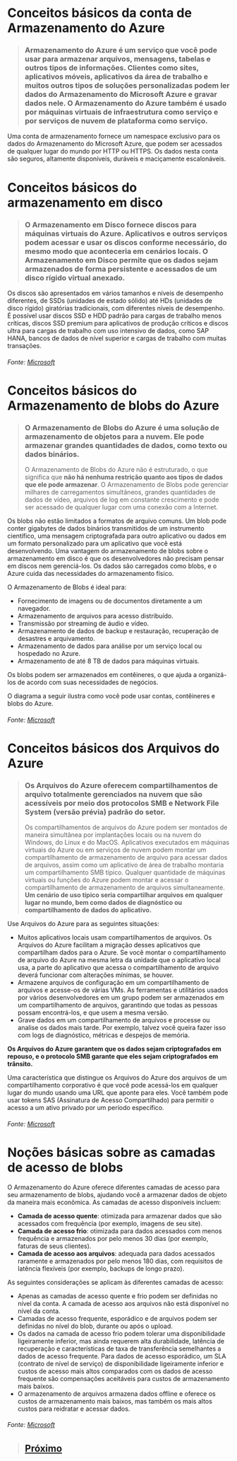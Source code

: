 # Conceitos básicos da conta de Armazenamento do Azure

> ### Armazenamento do Azure é um serviço que você pode usar para armazenar arquivos, mensagens, tabelas e outros tipos de informações. Clientes como sites, aplicativos móveis, aplicativos da área de trabalho e muitos outros tipos de soluções personalizadas podem ler dados do Armazenamento do Microsoft Azure e gravar dados nele. O Armazenamento do Azure também é usado por máquinas virtuais de infraestrutura como serviço e por serviços de nuvem de plataforma como serviço.

Uma conta de armazenamento fornece um namespace exclusivo para os dados do Armazenamento do Microsoft Azure, que podem ser acessados de qualquer lugar do mundo por HTTP ou HTTPS. Os dados nesta conta são seguros, altamente disponíveis, duráveis e maciçamente escalonáveis.

# Conceitos básicos do armazenamento em disco

> ### O Armazenamento em Disco **fornece discos para máquinas virtuais do Azure**. Aplicativos e outros serviços podem acessar e usar os discos conforme necessário, do mesmo modo que aconteceria em cenários locais. O Armazenamento em Disco permite que os dados sejam armazenados de forma persistente e acessados de um disco rígido virtual anexado.

Os discos são apresentados em vários tamanhos e níveis de desempenho diferentes, de SSDs (unidades de estado sólido) até HDs (unidades de disco rígido) giratórias tradicionais, com diferentes níveis de desempenho. É possível usar discos SSD e HDD padrão para cargas de trabalho menos críticas, discos SSD premium para aplicativos de produção críticos e discos ultra para cargas de trabalho com uso intensivo de dados, como SAP HANA, bancos de dados de nível superior e cargas de trabalho com muitas transações.

###### Fonte: [Microsoft](https://docs.microsoft.com/pt-br/learn/modules/azure-storage-fundamentals/azure-disk-storage/)

# Conceitos básicos do Armazenamento de blobs do Azure

> ### O Armazenamento de Blobs do Azure é uma **solução de armazenamento de objetos para a nuvem**. Ele **pode armazenar grandes quantidades de dados, como texto ou dados binários**.
>
> O Armazenamento de Blobs do Azure não é estruturado, o que significa que **não há nenhuma restrição quanto aos tipos de dados que ele pode armazenar**. O Armazenamento de Blobs pode gerenciar milhares de carregamentos simultâneos, grandes quantidades de dados de vídeo, arquivos de log em constante crescimento e pode ser acessado de qualquer lugar com uma conexão com a Internet.

Os blobs não estão limitados a formatos de arquivo comuns. Um blob pode conter gigabytes de dados binários transmitidos de um instrumento científico, uma mensagem criptografada para outro aplicativo ou dados em um formato personalizado para um aplicativo que você está desenvolvendo. Uma vantagem do armazenamento de blobs sobre o armazenamento em disco é que os desenvolvedores não precisam pensar em discos nem gerenciá-los. Os dados são carregados como blobs, e o Azure cuida das necessidades do armazenamento físico.

O Armazenamento de Blobs é ideal para:

- Fornecimento de imagens ou de documentos diretamente a um navegador.
- Armazenamento de arquivos para acesso distribuído.
- Transmissão por streaming de áudio e vídeo.
- Armazenamento de dados de backup e restauração, recuperação de desastres e arquivamento.
- Armazenamento de dados para análise por um serviço local ou hospedado no Azure.
- Armazenamento de até 8 TB de dados para máquinas virtuais.

Os blobs podem ser armazenados em contêineres, o que ajuda a organizá-los de acordo com suas necessidades de negócios.

O diagrama a seguir ilustra como você pode usar contas, contêineres e blobs do Azure.

###### Fonte: [Microsoft](https://docs.microsoft.com/pt-br/learn/modules/azure-storage-fundamentals/azure-blob-container-storage)

# Conceitos básicos dos Arquivos do Azure

> ### Os Arquivos do Azure oferecem **compartilhamentos de arquivo totalmente gerenciados na nuvem que são acessíveis por meio dos protocolos SMB e Network File System** (versão prévia) padrão do setor.
>
> Os compartilhamentos de arquivos do Azure podem ser montados de maneira simultânea por implantações locais ou na nuvem do Windows, do Linux e do MacOS. Aplicativos executados em máquinas virtuais do Azure ou em serviços de nuvem podem montar um compartilhamento de armazenamento de arquivo para acessar dados de arquivos, assim como um aplicativo de área de trabalho montaria um compartilhamento SMB típico. Qualquer quantidade de máquinas virtuais ou funções do Azure podem montar e acessar o compartilhamento de armazenamento de arquivos simultaneamente. **Um cenário de uso típico seria compartilhar arquivos em qualquer lugar no mundo, bem como dados de diagnóstico ou compartilhamento de dados do aplicativo.**

Use Arquivos do Azure para as seguintes situações:

- Muitos aplicativos locais usam compartilhamentos de arquivos. Os Arquivos do Azure facilitam a migração desses aplicativos que compartilham dados para o Azure. Se você montar o compartilhamento de arquivo do Azure na mesma letra da unidade que o aplicativo local usa, a parte do aplicativo que acessa o compartilhamento de arquivo deverá funcionar com alterações mínimas, se houver.
- Armazene arquivos de configuração em um compartilhamento de arquivos e acesse-os de várias VMs. As ferramentas e utilitários usados por vários desenvolvedores em um grupo podem ser armazenados em um compartilhamento de arquivos, garantindo que todas as pessoas possam encontrá-los, e que usem a mesma versão.
- Grave dados em um compartilhamento de arquivos e processe ou analise os dados mais tarde. Por exemplo, talvez você queira fazer isso com logs de diagnóstico, métricas e despejos de memória.

**Os Arquivos do Azure garantem que os dados sejam criptografados em repouso, e o protocolo SMB garante que eles sejam criptografados em trânsito.**

Uma característica que distingue os Arquivos do Azure dos arquivos de um compartilhamento corporativo é que você pode acessá-los em qualquer lugar do mundo usando uma URL que aponte para eles. Você também pode usar tokens SAS (Assinatura de Acesso Compartilhado) para permitir o acesso a um ativo privado por um período específico.

###### Fonte: [Microsoft](https://docs.microsoft.com/pt-br/learn/modules/azure-networking-fundamentals/azure-virtual-network-fundamentals/)

# Noções básicas sobre as camadas de acesso de blobs

O Armazenamento do Azure oferece diferentes camadas de acesso para seu armazenamento de blobs, ajudando você a armazenar dados de objeto da maneira mais econômica. As camadas de acesso disponíveis incluem:

- **Camada de acesso quente**: otimizada para armazenar dados que são acessados com frequência (por exemplo, imagens de seu site).
- **Camada de acesso frio**: otimizada para dados acessados com menos frequência e armazenados por pelo menos 30 dias (por exemplo, faturas de seus clientes).
- **Camada de acesso aos arquivos**: adequada para dados acessados raramente e armazenados por pelo menos 180 dias, com requisitos de latência flexíveis (por exemplo, backups de longo prazo).

As seguintes considerações se aplicam às diferentes camadas de acesso:

- Apenas as camadas de acesso quente e frio podem ser definidas no nível da conta. A camada de acesso aos arquivos não está disponível no nível da conta.
- Camadas de acesso frequente, esporádico e de arquivos podem ser definidas no nível do blob, durante ou após o upload.
- Os dados na camada de acesso frio podem tolerar uma disponibilidade ligeiramente inferior, mas ainda requerem alta durabilidade, latência de recuperação e características de taxa de transferência semelhantes a dados de acesso frequente. Para dados de acesso esporádico, um SLA (contrato de nível de serviço) de disponibilidade ligeiramente inferior e custos de acesso mais altos comparados com os dados de acesso frequente são compensações aceitáveis para custos de armazenamento mais baixos.
- O armazenamento de arquivos armazena dados offline e oferece os custos de armazenamento mais baixos, mas também os mais altos custos para reidratar e acessar dados.

###### Fonte: [Microsoft](https://docs.microsoft.com/pt-br/learn/modules/azure-storage-fundamentals/azure-storage-tiers/)

> ## [Próximo](./M6_2_Resumo.md)
